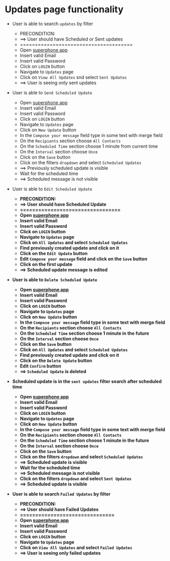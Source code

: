 # Updates page functionality

* User is able to search `updates` by filter
    * PRECONDITION:
    * ==> User should have Scheduled or Sent updates
    * ======================================
    * Open [superphone app](https://app.superphone-stage.com/segments)
    * Insert valid Email
    * Insert valid Password
    * Click on `LOGIN` button
    * Navigate to `Updates` page
    * Click on `View All Updates` snd select `Sent Updates`
    * ==> User is seeing only sent updates


* User is able to `Send Scheduled Update`
    * Open [superphone app](https://app.superphone-stage.com/segments)
    * Insert valid Email
    * Insert valid Password
    * Click on `LOGIN` button
    * Navigate to `Updates` page
    * Click on `New Update` button
    * In the `Compose your message` field type in some text with merge field
    * On the `Recipients` section choose `All Contacts`
    * On the `Scheduled Time` section choose 1 minute from current time
    * On the `Interval` section choose `Once`
    * Click on the `Save` button
    * Click on the filters `dropdown` and select `Scheduled Updates`
    * ==> Previously scheduled update is visible
    * Wait for the scheduled time
    * ==> Scheduled message is not visible


* User is able to `Edit Scheduled Update`
    * <b>PRECONDITION:
    * ==> User should have Scheduled Update
    * =================================
    * Open [superphone app](https://app.superphone-stage.com/segments)
    * Insert valid Email
    * Insert valid Password
    * Click on `LOGIN` button
    * Navigate to `Updates` page
    * Click on `All Updates` and select `Scheduled Updates`
    * Find previously created update and click on it
    * Click on the `Edit Update` button
    * Edit `Compose your message` field and click on the `Save` button
    * Click on the first update
    * ==> Scheduled update message is edited


* User is able to `Delete Scheduled Update`
    * Open [superphone app](https://app.superphone-stage.com/segments)
    * Insert valid Email
    * Insert valid Password
    * Click on `LOGIN` button
    * Navigate to `Updates` page
    * Click on `New Update` button
    * In the `Compose your message` field type in some text with merge field
    * On the `Recipients` section choose `All Contacts`
    * On the `Scheduled Time` section choose 1 minute in the future
    * On the `Interval` section choose `Once`
    * Click on the `Save` button
    * Click on `All Updates` and select `Scheduled Updates`
    * Find previously created update and click on it
    * Click on the `Delete Update` button
    * Edit `Confirm` button
    * ==> `Scheduled Update` is deleted 


* Scheduled update is in the `sent updates` filter search after scheduled time
  * Open [superphone app](https://app.superphone-stage.com/segments)
  * Insert valid Email
  * Insert valid Password
  * Click on `LOGIN` button
  * Navigate to `Updates` page
  * Click on `New Update` button
  * In the `Compose your message` field type in some text with merge field
  * On the `Recipients` section choose `All Contacts`
  * On the `Scheduled Time` section choose 1 minute in the future
  * On the `Interval` section choose `Once`
  * Click on the `Save` button
  * Click on the filters `dropdown` and select `Scheduled Updates`
  * ==> Scheduled update is visible
  * Wait for the scheduled time
  * ==> Scheduled message is not visible
  * Click on the filters `dropdown` and select `Sent Updates`
  * ==> Scheduled update is visible

* User is able to search `Failed Updates` by filter
  * PRECONDITION:
  * ==> User should have Failed Updates
  * ===============================
  * Open [superphone app](https://app.superphone-stage.com/segments)
  * Insert valid Email
  * Insert valid Password
  * Click on `LOGIN` button
  * Navigate to `Updates` page
  * Click on `View All Updates` and select `Failed Updates`
  * ==> User is seeing only failed updates
